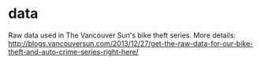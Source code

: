 data
====

Raw data used in The Vancouver Sun's bike theft series. More details: http://blogs.vancouversun.com/2013/12/27/get-the-raw-data-for-our-bike-theft-and-auto-crime-series-right-here/

